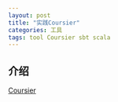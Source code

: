 ```yaml
---
layout: post
title: "实践Coursier"
categories: 工具
tags: tool Coursier sbt scala
---
```


## 介绍

[Coursier](https://get-coursier.io/)